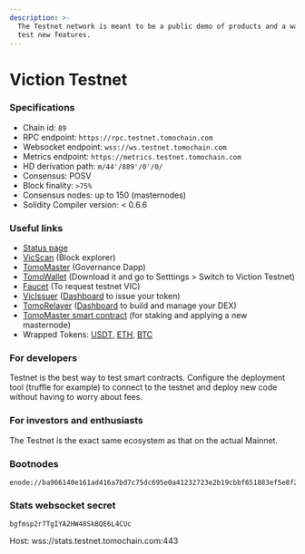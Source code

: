 ```yaml
---
description: >-
  The Testnet network is meant to be a public demo of products and a way for to
  test new features.
---
```


# Viction Testnet

### Specifications

* Chain id: `89`
* RPC endpoint: `https://rpc.testnet.tomochain.com`
* Websocket endpoint: `wss://ws.testnet.tomochain.com`
* Metrics endpoint: `https://metrics.testnet.tomochain.com`
* HD derivation path: `m/44'/889'/0'/0/`
* Consensus: POSV
* Block finality: `>75%`
* Consensus nodes: up to 150 (masternodes)
* Solidity Compiler version: < 0.6.6

### Useful links

* [Status page](https://stats.testnet.tomochain.com/)
* [VicScan](https://testnet.tomoscan.io/) (Block explorer)
* [TomoMaster](https://master.testnet.tomochain.com/) (Governance Dapp)
* [TomoWallet](https://wallet.testnet.tomochain.com/) (Download it and go to Setttings > Switch to Viction Testnet)
* [Faucet](https://faucet.testnet.tomochain.com/) (To request testnet VIC)
* [VicIssuer](https://issuer.testnet.tomochain.com/) ([Dashboard](https://medium.com/Viction/how-to-deploy-a-trc-21-token-on-Viction-in-a-few-clicks-d0290f918b9a) to issue your token)
* [TomoRelayer](https://relayer.testnet.tomochain.com) ([Dashboard](https://medium.com/Viction/launch-your-own-dex-with-tomorelayer-eb440a2d6a3d) to build and manage your DEX)
* [TomoMaster smart contract](https://scan.testnet.tomochain.com/address/0x0000000000000000000000000000000000000088) (for staking and applying a new masternode)
* Wrapped Tokens: [USDT](https://scan.testnet.tomochain.com/address/0xc7ecCc9da22aBAAf9cfe311BFD9a55437eA05c2c), [ETH](https://scan.testnet.tomochain.com/address/0xf55F13Fde623c00d6b0C7bfc6557735040aA6a08), [BTC](https://scan.testnet.tomochain.com/address/0x11c2cAF973db997b8a9b5689b33962E1AedEA968)

### For developers

Testnet is the best way to test smart contracts. Configure the deployment tool (truffle for example) to connect to the testnet and deploy new code without having to worry about fees.

### For investors and enthusiasts

The Testnet is the exact same ecosystem as that on the actual Mainnet.

### Bootnodes

```
enode://ba966140e161ad416a7bd7c75dc695e0a41232723e2b19cbbf651883ef5e8f2528801b17b9d63152814d219a58a4fcc3e3c877486e64057523f6714092348efa@51.159.20.13:30301
```

### Stats websocket secret

`bgfmsp2r7TgIYA2HW48SkBQE6L4CUc`

Host: wss://stats.testnet.tomochain.com:443
